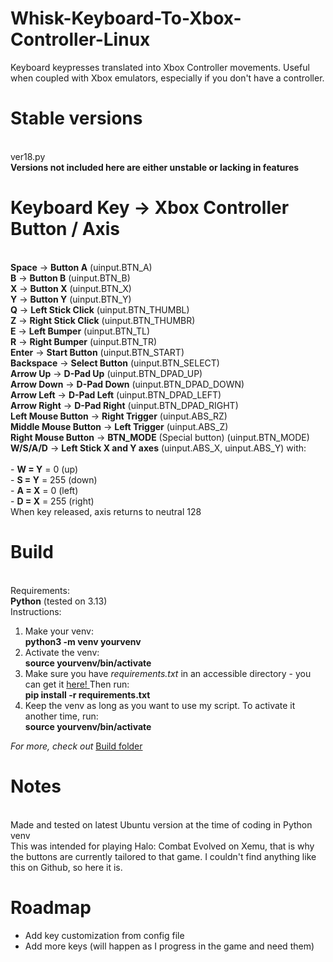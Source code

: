 # Whisk-Keyboard-To-Xbox-Controller-Linux
Keyboard keypresses translated into Xbox Controller movements. Useful when coupled with Xbox emulators, especially if you don't have a controller.

# Stable versions
<br>ver18.py
<br>**Versions not included here are either unstable or lacking in features**

# Keyboard Key -> Xbox Controller Button / Axis
<br>**Space**	-> **Button A** (uinput.BTN_A)
<br>**B**	-> **Button B** (uinput.BTN_B)
<br>**X**	-> **Button X** (uinput.BTN_X)
<br>**Y**	-> **Button Y** (uinput.BTN_Y)
<br>**Q**	-> **Left Stick Click** (uinput.BTN_THUMBL)
<br>**Z**	-> **Right Stick Click** (uinput.BTN_THUMBR)
<br>**E**	-> **Left Bumper** (uinput.BTN_TL)
<br>**R**	-> **Right Bumper** (uinput.BTN_TR)
<br>**Enter**	-> **Start Button** (uinput.BTN_START)
<br>**Backspace**	-> **Select Button** (uinput.BTN_SELECT)
<br>**Arrow Up** -> **D-Pad Up** (uinput.BTN_DPAD_UP)
<br>**Arrow Down** -> **D-Pad Down** (uinput.BTN_DPAD_DOWN)
<br>**Arrow Left**	-> **D-Pad Left** (uinput.BTN_DPAD_LEFT)
<br>**Arrow Right**	-> **D-Pad Right** (uinput.BTN_DPAD_RIGHT)
<br>**Left Mouse Button**	-> **Right Trigger** (uinput.ABS_RZ)
<br>**Middle Mouse Button**	-> **Left Trigger** (uinput.ABS_Z)
<br>**Right Mouse Button** -> **BTN_MODE** (Special button) (uinput.BTN_MODE)
<br>**W/S/A/D**	-> **Left Stick X and Y axes** (uinput.ABS_X, uinput.ABS_Y) with:                        
<br>                        - **W = Y** = 0 (up)
<br>                        - **S = Y** = 255 (down)
<br>                        - **A = X** = 0 (left)
<br>                        - **D = X** = 255 (right)
<br>                        When key released, axis returns to neutral 128

# Build
<br>Requirements:
<br>**Python** (tested on 3.13)
<br>Instructions:
1. Make your venv:
<br>**python3 -m venv yourvenv**
2. Activate the venv:
<br>**source yourvenv/bin/activate**
3. Make sure you have *requirements.txt* in an accessible directory - you can get it <a href="https://github.com/C0m3b4ck/Whisk-Keyboard-To-Xbox-Controller-Linux/blob/main/Build/requirements.txt"> here! </a> Then run:
<br>**pip install -r requirements.txt**
4. Keep the venv as long as you want to use my script. To activate it another time, run:
<br>**source yourvenv/bin/activate**

*For more, check out* <a href="https://github.com/C0m3b4ck/Whisk-Keyboard-To-Xbox-Controller-Linux/blob/main/Build/"> Build folder </a>


# Notes
<br>Made and tested on latest Ubuntu version at the time of coding in Python venv
<br>This was intended for playing Halo: Combat Evolved on Xemu, that is why the buttons are currently tailored to that game. I couldn't find anything like this on Github, so here it is.

# Roadmap
* Add key customization from config file
* Add more keys (will happen as I progress in the game and need them)

